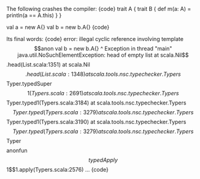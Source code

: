 The following crashes the compiler:
{code}
  trait A {
    trait B {
      def m(a: A) = println(a == A.this)
    }
  }

  val a = new A{}
  val b = new b.A{}
{code}

Its final words:
{code}
error: illegal cyclic reference involving template $$anon
  val b = new b.A{}
          ^
Exception in thread "main" java.util.NoSuchElementException: head of empty list
        at scala.Nil$$.head(List.scala:1351)
        at scala.Nil$$.head(List.scala:1348)
        at scala.tools.nsc.typechecker.Typers$$Typer.typedSuper$$1(Typers.scala:2691)
        at scala.tools.nsc.typechecker.Typers$$Typer.typed1(Typers.scala:3184)
        at scala.tools.nsc.typechecker.Typers$$Typer.typed(Typers.scala:3279)
        at scala.tools.nsc.typechecker.Typers$$Typer.typed1(Typers.scala:3190)
        at scala.tools.nsc.typechecker.Typers$$Typer.typed(Typers.scala:3279)
        at scala.tools.nsc.typechecker.Typers$$Typer$$$$anonfun$$typedApply$$1$$1.apply(Typers.scala:2576)
...
{code}
